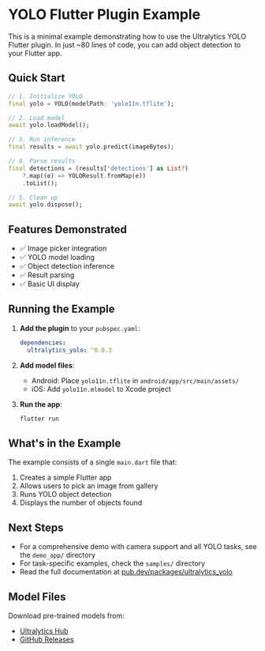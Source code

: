 # YOLO Flutter Plugin Example

This is a minimal example demonstrating how to use the Ultralytics YOLO Flutter plugin. In just ~80 lines of code, you can add object detection to your Flutter app.

## Quick Start

```dart
// 1. Initialize YOLO
final yolo = YOLO(modelPath: 'yolo11n.tflite');

// 2. Load model
await yolo.loadModel();

// 3. Run inference
final results = await yolo.predict(imageBytes);

// 4. Parse results
final detections = (results['detections'] as List?)
    ?.map((e) => YOLOResult.fromMap(e))
    .toList();

// 5. Clean up
await yolo.dispose();
```

## Features Demonstrated

- ✅ Image picker integration
- ✅ YOLO model loading
- ✅ Object detection inference
- ✅ Result parsing
- ✅ Basic UI display

## Running the Example

1. **Add the plugin** to your `pubspec.yaml`:
   ```yaml
   dependencies:
     ultralytics_yolo: ^0.0.3
   ```

2. **Add model files**:
   - Android: Place `yolo11n.tflite` in `android/app/src/main/assets/`
   - iOS: Add `yolo11n.mlmodel` to Xcode project

3. **Run the app**:
   ```bash
   flutter run
   ```

## What's in the Example

The example consists of a single `main.dart` file that:
1. Creates a simple Flutter app
2. Allows users to pick an image from gallery
3. Runs YOLO object detection
4. Displays the number of objects found

## Next Steps

- For a comprehensive demo with camera support and all YOLO tasks, see the `demo_app/` directory
- For task-specific examples, check the `samples/` directory
- Read the full documentation at [pub.dev/packages/ultralytics_yolo](https://pub.dev/packages/ultralytics_yolo)

## Model Files

Download pre-trained models from:
- [Ultralytics Hub](https://hub.ultralytics.com)
- [GitHub Releases](https://github.com/ultralytics/yolo-flutter-app/releases)